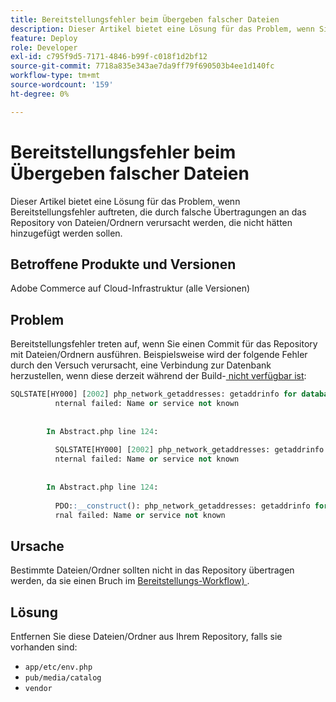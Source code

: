```yaml
---
title: Bereitstellungsfehler beim Übergeben falscher Dateien
description: Dieser Artikel bietet eine Lösung für das Problem, wenn Sie Bereitstellungsfehler erhalten, die durch falsche Commits in das Repository von Dateien/Ordnern verursacht werden, die nicht hätten hinzugefügt werden sollen.
feature: Deploy
role: Developer
exl-id: c795f9d5-7171-4846-b99f-c018f1d2bf12
source-git-commit: 7718a835e343ae7da9ff79f690503b4ee1d140fc
workflow-type: tm+mt
source-wordcount: '159'
ht-degree: 0%

---
```


# Bereitstellungsfehler beim Übergeben falscher Dateien

Dieser Artikel bietet eine Lösung für das Problem, wenn Bereitstellungsfehler auftreten, die durch falsche Übertragungen an das Repository von Dateien/Ordnern verursacht werden, die nicht hätten hinzugefügt werden sollen.

## Betroffene Produkte und Versionen

Adobe Commerce auf Cloud-Infrastruktur (alle Versionen)

## Problem

Bereitstellungsfehler treten auf, wenn Sie einen Commit für das Repository mit Dateien/Ordnern ausführen. Beispielsweise wird der folgende Fehler durch den Versuch verursacht, eine Verbindung zur Datenbank herzustellen, wenn diese derzeit während der Build-[ nicht verfügbar ist](https://experienceleague.adobe.com/docs/commerce-cloud-service/user-guide/develop/deploy/process.html#build-phase):

```SQL
SQLSTATE[HY000] [2002] php_network_getaddresses: getaddrinfo for database.i  
          nternal failed: Name or service not known                                    
                                                                                       
        
        In Abstract.php line 124:
                                                                                       
          SQLSTATE[HY000] [2002] php_network_getaddresses: getaddrinfo for database.i  
          nternal failed: Name or service not known                                    
                                                                                       
        
        In Abstract.php line 124:
                                                                                       
          PDO::__construct(): php_network_getaddresses: getaddrinfo for database.inte  
          rnal failed: Name or service not known       
```

## Ursache

Bestimmte Dateien/Ordner sollten nicht in das Repository übertragen werden, da sie einen Bruch im [Bereitstellungs-Workflow) ](https://experienceleague.adobe.com/docs/commerce-cloud-service/user-guide/develop/deploy/process.html).

## Lösung

Entfernen Sie diese Dateien/Ordner aus Ihrem Repository, falls sie vorhanden sind:

* `app/etc/env.php`
* `pub/media/catalog`
* `vendor`

